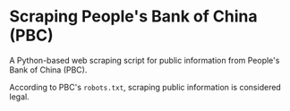 # Scraping People's Bank of China (PBC)

A Python-based web scraping script for public information from People's Bank of China (PBC).

According to PBC's ``robots.txt``, scraping public information is considered legal.
